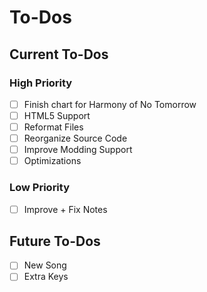 # To-Dos
## Current To-Dos
### High Priority
* [ ] Finish chart for Harmony of No Tomorrow
* [ ] HTML5 Support
* [ ] Reformat Files
* [ ] Reorganize Source Code
* [ ] Improve Modding Support
* [ ] Optimizations

### Low Priority
* [ ] Improve + Fix Notes

## Future To-Dos
* [ ] New Song
* [ ] Extra Keys